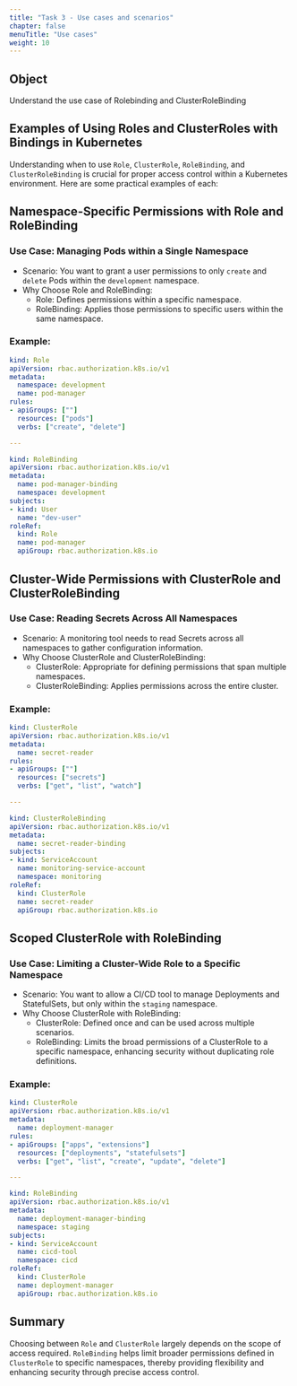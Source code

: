 ```yaml
---
title: "Task 3 - Use cases and scenarios"
chapter: false
menuTitle: "Use cases"
weight: 10
---
```


## Object

Understand the use case of Rolebinding and ClusterRoleBinding 


## Examples of Using Roles and ClusterRoles with Bindings in Kubernetes

Understanding when to use `Role`, `ClusterRole`, `RoleBinding`, and `ClusterRoleBinding` is crucial for proper access control within a Kubernetes environment. Here are some practical examples of each:

## Namespace-Specific Permissions with Role and RoleBinding

### Use Case: Managing Pods within a Single Namespace

- Scenario: You want to grant a user permissions to only `create` and `delete` Pods within the `development` namespace.
- Why Choose Role and RoleBinding:
  - Role: Defines permissions within a specific namespace.
  - RoleBinding: Applies those permissions to specific users within the same namespace.

### Example:

```yaml
kind: Role
apiVersion: rbac.authorization.k8s.io/v1
metadata:
  namespace: development
  name: pod-manager
rules:
- apiGroups: [""]
  resources: ["pods"]
  verbs: ["create", "delete"]

---

kind: RoleBinding
apiVersion: rbac.authorization.k8s.io/v1
metadata:
  name: pod-manager-binding
  namespace: development
subjects:
- kind: User
  name: "dev-user"
roleRef:
  kind: Role
  name: pod-manager
  apiGroup: rbac.authorization.k8s.io
```

## Cluster-Wide Permissions with ClusterRole and ClusterRoleBinding

### Use Case: Reading Secrets Across All Namespaces

- Scenario: A monitoring tool needs to read Secrets across all namespaces to gather configuration information.
- Why Choose ClusterRole and ClusterRoleBinding:
  - ClusterRole: Appropriate for defining permissions that span multiple namespaces.
  - ClusterRoleBinding: Applies permissions across the entire cluster.

### Example:

```yaml
kind: ClusterRole
apiVersion: rbac.authorization.k8s.io/v1
metadata:
  name: secret-reader
rules:
- apiGroups: [""]
  resources: ["secrets"]
  verbs: ["get", "list", "watch"]

---

kind: ClusterRoleBinding
apiVersion: rbac.authorization.k8s.io/v1
metadata:
  name: secret-reader-binding
subjects:
- kind: ServiceAccount
  name: monitoring-service-account
  namespace: monitoring
roleRef:
  kind: ClusterRole
  name: secret-reader
  apiGroup: rbac.authorization.k8s.io
```

## Scoped ClusterRole with RoleBinding

### Use Case: Limiting a Cluster-Wide Role to a Specific Namespace

- Scenario: You want to allow a CI/CD tool to manage Deployments and StatefulSets, but only within the `staging` namespace.
- Why Choose ClusterRole with RoleBinding:
  - ClusterRole: Defined once and can be used across multiple scenarios.
  - RoleBinding: Limits the broad permissions of a ClusterRole to a specific namespace, enhancing security without duplicating role definitions.

### Example:

```yaml
kind: ClusterRole
apiVersion: rbac.authorization.k8s.io/v1
metadata:
  name: deployment-manager
rules:
- apiGroups: ["apps", "extensions"]
  resources: ["deployments", "statefulsets"]
  verbs: ["get", "list", "create", "update", "delete"]

---

kind: RoleBinding
apiVersion: rbac.authorization.k8s.io/v1
metadata:
  name: deployment-manager-binding
  namespace: staging
subjects:
- kind: ServiceAccount
  name: cicd-tool
  namespace: cicd
roleRef:
  kind: ClusterRole
  name: deployment-manager
  apiGroup: rbac.authorization.k8s.io
```

## Summary

Choosing between `Role` and `ClusterRole` largely depends on the scope of access required. `RoleBinding` helps limit broader permissions defined in `ClusterRole` to specific namespaces, thereby providing flexibility and enhancing security through precise access control.

